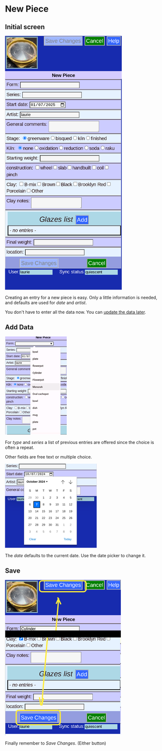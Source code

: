 # New Piece

## Initial screen

![](PotNew1.png)

Creating an entry for a new piece is easy. Only a little information is needed, and defaults are used for _date_ and _artist_.

You don't have to enter all the data now. You can [update the data later](PotEdit.md).

## Add Data

![](PotNew2.png)

For _type_ and _series_ a list of previous entries are offered since the choice is often a repeat.

Other fields are free text or multiple choice.

![](PotNew3.png)

The _date_ defaults to the current date. Use the date picker to change it.

## Save

![](PotNew4.png)

Finally remember to _Save Changes_. (Either button)
